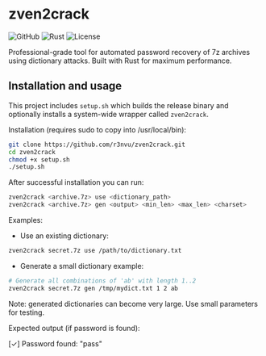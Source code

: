 # zven2crack

![GitHub](https://img.shields.io/badge/Platform-Linux-success)
![Rust](https://img.shields.io/badge/Built_with-Rust-orange)
![License](https://img.shields.io/badge/License-MIT-blue)

Professional-grade tool for automated password recovery of 7z archives using dictionary attacks. Built with Rust for maximum performance.

## Installation and usage

This project includes `setup.sh` which builds the release binary and optionally installs a system-wide wrapper called `zven2crack`.

Installation (requires sudo to copy into /usr/local/bin):

```bash
git clone https://github.com/r3nvu/zven2crack.git
cd zven2crack
chmod +x setup.sh
./setup.sh
```

After successful installation you can run:

```bash
zven2crack <archive.7z> use <dictionary_path>
zven2crack <archive.7z> gen <output> <min_len> <max_len> <charset>
```

Examples:

- Use an existing dictionary:

```bash
zven2crack secret.7z use /path/to/dictionary.txt
```

- Generate a small dictionary example:

```bash
# Generate all combinations of 'ab' with length 1..2
zven2crack secret.7z gen /tmp/mydict.txt 1 2 ab
```

Note: generated dictionaries can become very large. Use small parameters for testing.

Expected output (if password is found):

[✓] Password found: "pass"
